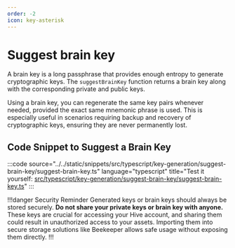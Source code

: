 ```yaml
---
order: -2
icon: key-asterisk
---
```


# Suggest brain key

A brain key is a long passphrase that provides enough entropy to generate cryptographic keys. The `suggestBrainKey` function returns a brain key along with the corresponding private and public keys.

Using a brain key, you can regenerate the same key pairs whenever needed, provided the exact same mnemonic phrase is used. This is especially useful in scenarios requiring backup and recovery of cryptographic keys, ensuring they are never permanently lost.

## Code Snippet to Suggest a Brain Key

:::code source="../../static/snippets/src/typescript/key-generation/suggest-brain-key/suggest-brain-key.ts" language="typescript" title="Test it yourself: [src/typescript/key-generation/suggest-brain-key/suggest-brain-key.ts](https://stackblitz.com/github/mtyszczak/hive-docs-snippets?file=src%2Ftypescript%2Fkey-generation%2Fgenerate-key%2Fsuggest-brain-key.ts)" :::

!!!danger Security Reminder
Generated keys or brain keys should always be stored securely. **Do not share your private keys or brain key with anyone.** These keys are crucial for accessing your Hive account, and sharing them could result in unauthorized access to your assets. Importing them into secure storage solutions like Beekeeper allows safe usage without exposing them directly.
!!!
